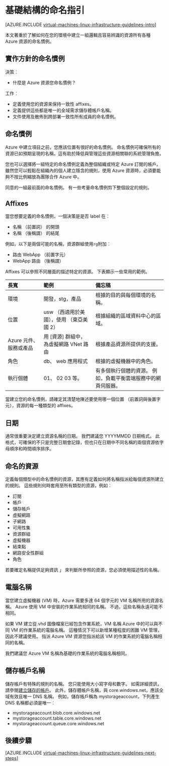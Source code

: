 <properties
    pageTitle="命名方針的基礎結構 |Microsoft Azure"
    description="深入了解命名 Azure 基礎結構服務中的關鍵設計及實作方針。"
    documentationCenter=""
    services="virtual-machines-linux"
    authors="iainfoulds"
    manager="timlt"
    editor=""
    tags="azure-resource-manager"/>

<tags
    ms.service="virtual-machines-linux"
    ms.workload="infrastructure-services"
    ms.tgt_pltfrm="vm-linux"
    ms.devlang="na"
    ms.topic="article"
    ms.date="09/08/2016"
    ms.author="iainfou"/>

# <a name="infrastructure-naming-guidelines"></a>基礎結構的命名指引

[AZURE.INCLUDE [virtual-machines-linux-infrastructure-guidelines-intro](../../includes/virtual-machines-linux-infrastructure-guidelines-intro.md)] 

本文著重於了解如何在您的環境中建立一組邏輯且容易辨識的資源所有各種 Azure 資源的命名慣例。

## <a name="implementation-guidelines-for-naming-conventions"></a>實作方針的命名慣例

決策︰

- 什麼是 Azure 資源您命名慣例？

工作︰

- 定義使用您的資源來保持一致性 affixes。
- 定義提供這些都是唯一的全域需求儲存體帳戶名稱。
- 文件使用及散佈到跨部署一致性所有成員的命名慣例。

## <a name="naming-conventions"></a>命名慣例

Azure 中建立項目之前，您應該位置有很好的命名慣例。 命名慣例可確保所有的資源已如預期呈現的名稱，這有助於降低與管理這些資源相關聯的系統管理負擔。

您也可以選擇將一組特定的命名慣例定義為整個組織或特定 Azure 訂閱的帳戶。 雖然您可以輕鬆在組織內的個人建立隱含的規則，使用 Azure 資源時，必須要能夠不按比例縮放為團隊合作 Azure 中。

同意的一組最前面的命名慣例。 有一些考量命名慣例剪下整個設定的規則。

## <a name="affixes"></a>Affixes

當您想要定義的命名慣例，一個決策是是否 label 在︰

- 名稱 （前置詞） 的開頭
- 名稱 （後稱謂） 的結尾

例如，以下是兩個可能的名稱，資源群組使用`rg`附加︰

- 路由 WebApp （前置字元）
- WebApp 路由 （後稱謂）

Affixes 可以參照不同層面的描述特定的資源。 下表顯示一些常用的範例。

| 長寬                               | 範例                                                               | 備忘稿                                                                                                      |
|:-------------------------------------|:-----------------------------------------------------------------------|:-----------------------------------------------------------------------------------------------------------|
| 環境                          | 開發，stg，產品                                                         | 根據的目的與每個環境的名稱。                                                     |
| 位置                             | usw （西適用於美國），使用 （東亞美國 2）                                         | 根據組織的區域資料中心的區域。                               |
| Azure 元件、 服務或產品 | 用 [資源] 群組中，為虛擬網路 VNet 路由                        | 根據產品資源所提供的支援。                                          |
| 角色                                 | db、 web 應用程式                                                           | 根據的虛擬機器中的角色。                                                              |
| 執行個體                             | 01、 02 03 等。                                                       | 有多個執行個體的資源。 例如，負載平衡雲端服務中的網頁伺服器。 |


當建立您的命名慣例，請確定其清楚地陳述要使用哪一個位置 （前置詞與後置字元），資源的每一種類型的 affixes。

## <a name="dates"></a>日期

通常很重要決定建立資源名稱的日期。 我們建議您 YYYYMMDD 日期格式。 此格式，可確保的不只是完整日期會記錄，但也只在日期中不同名稱的兩個資源依字母順序和時間順序排序。

## <a name="naming-resources"></a>命名的資源

定義每個類型中的命名慣例的資源，其應有定義如何將名稱指派給每個資源所建立的規則。 這些規則何時套用至所有類型的資源，例如︰

- 訂閱
- 帳戶
- 儲存帳戶
- 虛擬網路
- 子網路
- 可用性集
- 資源群組
- 虛擬機器
- 結束點
- 網路安全性群組
- 角色

若要確定名稱提供足夠資訊 」 來判斷所參照的資源，您必須使用描述性的名稱。

## <a name="computer-names"></a>電腦名稱

當您建立虛擬機器 (VM) 時，Azure 需要多達 64 個字元的 VM 名稱所用的資源名稱。 Azure 使用 VM 中安裝的作業系統相同的名稱。 不過，這些名稱永遠可能不相同。

如果 VM 建立從.vhd 圖像檔案已經包含作業系統，VM 名稱 Azure 中的可以與不同 VM 的作業系統的電腦名稱。 這種情況下可以新增某種程度的困難 VM 管理，因此不建議使用。 指派 Azure VM 資源您指派給該 VM 的作業系統的電腦名稱相同的名稱。

我們建議您 Azure VM 名稱為基礎的作業系統的電腦名稱相同。

## <a name="storage-account-names"></a>儲存帳戶名稱

儲存帳戶有特殊的規則的名稱。 您只能使用大小寫字母和數字。 如需詳細資訊，請參閱[建立儲存的帳戶](../storage/storage-create-storage-account.md#create-a-storage-account)。 此外，儲存體帳戶名稱，與 core.windows.net，應該全域有效且唯一 DNS 名稱。 例如，儲存帳戶稱為 mystorageaccount，下列產生 DNS 名稱都必須是唯一︰

- mystorageaccount.blob.core.windows.net
- mystorageaccount.table.core.windows.net
- mystorageaccount.queue.core.windows.net


## <a name="next-steps"></a>後續步驟
[AZURE.INCLUDE [virtual-machines-linux-infrastructure-guidelines-next-steps](../../includes/virtual-machines-linux-infrastructure-guidelines-next-steps.md)] 